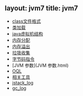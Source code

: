 ﻿layout: jvm7
title: jvm7
---
* [class文件格式](class文件格式.html)
* [类加载](类加载.html)
* [java虚拟机结构](java虚拟机结构.html)
* [内存分配](内存分配.html)
* [内存溢出](内存溢出.html)
* [垃圾收集](垃圾收集.html)
* [字节码指令](字节码指令.html)
* [JVM 参数](JVM 参数.html)
* [OQL](oql.html)
* [相关工具](相关工具.html)
* [jstack_log](jstack_log.html)
* [gc_log](gc_log.html)